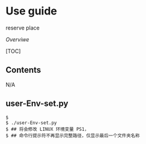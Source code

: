 # Use guide

  reserve place

*Overviwe*

[TOC]

## Contents

  N/A

## user-Env-set.py

```shell
$ 
$ ./user-Env-set.py 
$ ## 将会修改 LINUX 环境变量 PS1， 
$ ## 命令行提示符不再显示完整路径，仅显示最后一个文件夹名称
```

